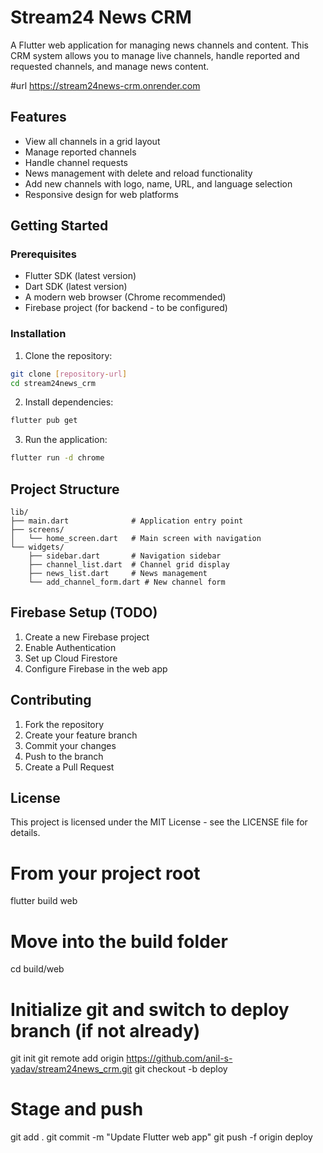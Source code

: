 # Stream24 News CRM

A Flutter web application for managing news channels and content. This CRM system allows you to manage live channels, handle reported and requested channels, and manage news content.

#url
https://stream24news-crm.onrender.com

## Features

- View all channels in a grid layout
- Manage reported channels
- Handle channel requests
- News management with delete and reload functionality
- Add new channels with logo, name, URL, and language selection
- Responsive design for web platforms

## Getting Started

### Prerequisites

- Flutter SDK (latest version)
- Dart SDK (latest version)
- A modern web browser (Chrome recommended)
- Firebase project (for backend - to be configured)

### Installation

1. Clone the repository:
```bash
git clone [repository-url]
cd stream24news_crm
```

2. Install dependencies:
```bash
flutter pub get
```

3. Run the application:
```bash
flutter run -d chrome
```

## Project Structure

```
lib/
├── main.dart              # Application entry point
├── screens/
│   └── home_screen.dart   # Main screen with navigation
└── widgets/
    ├── sidebar.dart       # Navigation sidebar
    ├── channel_list.dart  # Channel grid display
    ├── news_list.dart     # News management
    └── add_channel_form.dart # New channel form
```

## Firebase Setup (TODO)

1. Create a new Firebase project
2. Enable Authentication
3. Set up Cloud Firestore
4. Configure Firebase in the web app

## Contributing

1. Fork the repository
2. Create your feature branch
3. Commit your changes
4. Push to the branch
5. Create a Pull Request

## License

This project is licensed under the MIT License - see the LICENSE file for details.








# From your project root
flutter build web

# Move into the build folder
cd build/web

# Initialize git and switch to deploy branch (if not already)
git init
git remote add origin https://github.com/anil-s-yadav/stream24news_crm.git
git checkout -b deploy

# Stage and push
git add .
git commit -m "Update Flutter web app"
git push -f origin deploy

